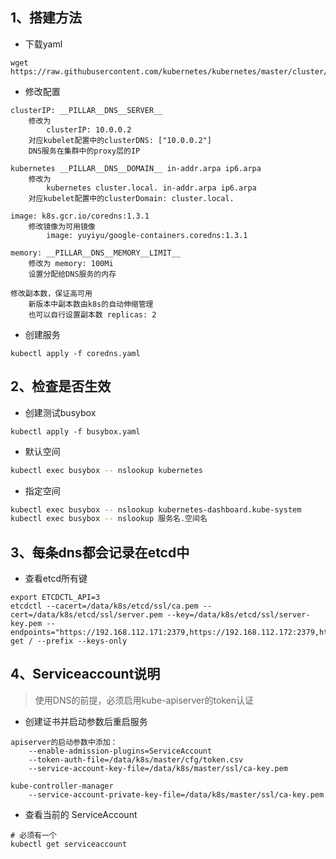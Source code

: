 ## 1、搭建方法
* 下载yaml
```
wget https://raw.githubusercontent.com/kubernetes/kubernetes/master/cluster/addons/dns/coredns/coredns.yaml.base
```

* 修改配置
```
clusterIP: __PILLAR__DNS__SERVER__
    修改为 
        clusterIP: 10.0.0.2
    对应kubelet配置中的clusterDNS: ["10.0.0.2"]
    DNS服务在集群中的proxy层的IP

kubernetes __PILLAR__DNS__DOMAIN__ in-addr.arpa ip6.arpa
    修改为 
        kubernetes cluster.local. in-addr.arpa ip6.arpa
    对应kubelet配置中的clusterDomain: cluster.local.

image: k8s.gcr.io/coredns:1.3.1
    修改镜像为可用镜像 
        image: yuyiyu/google-containers.coredns:1.3.1

memory: __PILLAR__DNS__MEMORY__LIMIT__
    修改为 memory: 100Mi
    设置分配给DNS服务的内存

修改副本数，保证高可用
    新版本中副本数由k8s的自动伸缩管理
    也可以自行设置副本数 replicas: 2
```

* 创建服务
```
kubectl apply -f coredns.yaml
```

## 2、检查是否生效
* 创建测试busybox
```
kubectl apply -f busybox.yaml 
```

* 默认空间
```bash
kubectl exec busybox -- nslookup kubernetes
```

* 指定空间
```bash
kubectl exec busybox -- nslookup kubernetes-dashboard.kube-system
kubectl exec busybox -- nslookup 服务名.空间名
```

## 3、每条dns都会记录在etcd中
* 查看etcd所有键
```
export ETCDCTL_API=3
etcdctl --cacert=/data/k8s/etcd/ssl/ca.pem --cert=/data/k8s/etcd/ssl/server.pem --key=/data/k8s/etcd/ssl/server-key.pem --endpoints="https://192.168.112.171:2379,https://192.168.112.172:2379,https://192.168.112.173:2379" get / --prefix --keys-only
```

## 4、Serviceaccount说明
> 使用DNS的前提，必须启用kube-apiserver的token认证

* 创建证书并启动参数后重启服务
```
apiserver的启动参数中添加：
    --enable-admission-plugins=ServiceAccount
    --token-auth-file=/data/k8s/master/cfg/token.csv
    --service-account-key-file=/data/k8s/master/ssl/ca-key.pem

kube-controller-manager
    --service-account-private-key-file=/data/k8s/master/ssl/ca-key.pem
```

* 查看当前的 ServiceAccount
```
# 必须有一个
kubectl get serviceaccount
```



